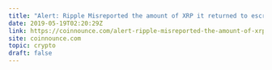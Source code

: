 ```yaml
---
title: "Alert: Ripple Misreported the amount of XRP it returned to escrow by 200 million XRP according to report."
date: 2019-05-19T02:20:29Z
link: https://coinnounce.com/alert-ripple-misreported-the-amount-of-xrp-it-returned-to-escrow-by-200-million-xrp-according-to-report/?utm_medium=RSS&utm_source=hune
site: coinnounce.com
topic: crypto
draft: false
---
```

